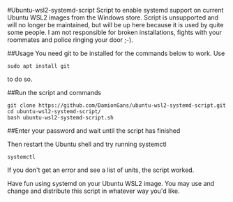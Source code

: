#Ubuntu-wsl2-systemd-script
Script to enable systemd support on current Ubuntu WSL2 images from the Windows store. Script is unsupported and will no longer be maintained, but will be up here because it is used by quite some people. I am not responsible for broken installations, fights with your roommates and police ringing your door ;-).

##Usage
You need git to be installed for the commands below to work. Use
```
sudo apt install git
```
to do so.

##Run the script and commands
```
git clone https://github.com/DamionGans/ubuntu-wsl2-systemd-script.git
cd ubuntu-wsl2-systemd-script/
bash ubuntu-wsl2-systemd-script.sh
```
##Enter your password and wait until the script has finished

Then restart the Ubuntu shell and try running systemctl
```
systemctl
```
If you don't get an error and see a list of units, the script worked.

Have fun using systemd on your Ubuntu WSL2 image. You may use and change and distribute this script in whatever way you'd like.
